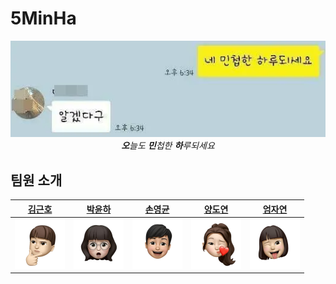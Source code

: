 # 5MinHa
<div align=center>
  <img src="./images/talk.png">
</div>
<div align="center">
   <i><b>오</b>늘도 <b>민</b>첩한 <b>하</b>루되세요</i>
</div>

## 팀원 소개
|                    [김근호](https://https://github.com/thatisme)           |                   [박윤하](https://github.com/yunha-p)                   |                    [손영균](https://github.com/wcdyg)                     |                  [양도연](https://github.com/torytori)                  |               [엄자연](https://https://github.com/jayeoni-git)             |
| :------------------------------------------------------------------------: | :----------------------------------------------------------------------: | :-----------------------------------------------------------------------: | :---------------------------------------------------------------------: | :------------------------------------------------------------------------: |
|    <img src="./images/kunho.png" width="80px;" height="80px" alt=""/>      |    <img src="./images/yunha.png" width="80px;" height="80px" alt=""/>    |   <img src="./images/yunggune.png" width="80px;" height="80px" alt=""/>   |  <img src="./images/doyeon.png" width="80px;" height="80px" alt=""/>    |    <img src="./images/jayeon.png" width="80px;" height="80px" alt=""/>      |


<br/>
